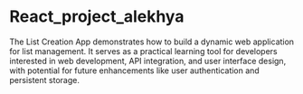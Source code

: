 # React_project_alekhya
The List Creation App demonstrates how to build a dynamic web application for list management. It serves as a practical learning tool for developers interested in web development, API integration, and user interface design, with potential for future enhancements like user authentication and persistent storage.

